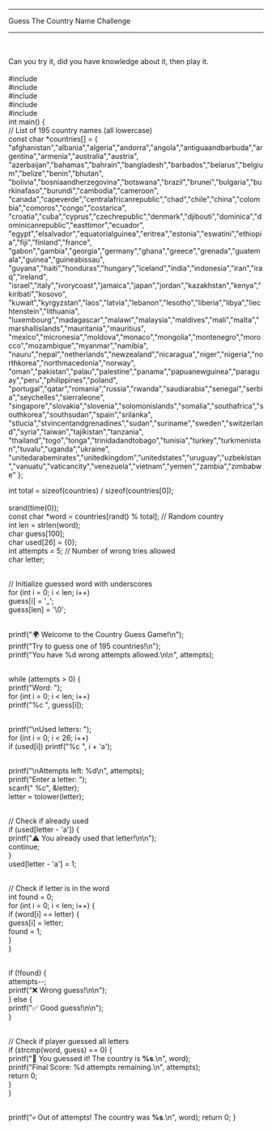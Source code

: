<hr>
Guess The Country Name Challenge
<hr><br><br>
Can you try it, did you have knowledge about it, then play it.
<br><br>#include <stdio.h>
<br>#include <stdlib.h>
<br>#include <string.h>
<br>#include <time.h>
<br>#include <ctype.h>
<br>
int main() {
<br>    // List of 195 country names (all lowercase)
<br>const char *countries[] = {
<br>"afghanistan","albania","algeria","andorra","angola","antiguaandbarbuda","argentina","armenia","australia","austria",
"azerbaijan","bahamas","bahrain","bangladesh","barbados","belarus","belgium","belize","benin","bhutan",
"bolivia","bosniaandherzegovina","botswana","brazil","brunei","bulgaria","burkinafaso","burundi","cambodia","cameroon",
"canada","capeverde","centralafricanrepublic","chad","chile","china","colombia","comoros","congo","costarica",
"croatia","cuba","cyprus","czechrepublic","denmark","djibouti","dominica","dominicanrepublic","easttimor","ecuador",
"egypt","elsalvador","equatorialguinea","eritrea","estonia","eswatini","ethiopia","fiji","finland","france",
"gabon","gambia","georgia","germany","ghana","greece","grenada","guatemala","guinea","guineabissau",
"guyana","haiti","honduras","hungary","iceland","india","indonesia","iran","iraq","ireland",
"israel","italy","ivorycoast","jamaica","japan","jordan","kazakhstan","kenya","kiribati","kosovo",
"kuwait","kyrgyzstan","laos","latvia","lebanon","lesotho","liberia","libya","liechtenstein","lithuania",
"luxembourg","madagascar","malawi","malaysia","maldives","mali","malta","marshallislands","mauritania","mauritius",
"mexico","micronesia","moldova","monaco","mongolia","montenegro","morocco","mozambique","myanmar","namibia",
"nauru","nepal","netherlands","newzealand","nicaragua","niger","nigeria","northkorea","northmacedonia","norway",
"oman","pakistan","palau","palestine","panama","papuanewguinea","paraguay","peru","philippines","poland",
"portugal","qatar","romania","russia","rwanda","saudiarabia","senegal","serbia","seychelles","sierraleone",
"singapore","slovakia","slovenia","solomonislands","somalia","southafrica","southkorea","southsudan","spain","srilanka",
"stlucia","stvincentandgrenadines","sudan","suriname","sweden","switzerland","syria","taiwan","tajikistan","tanzania",
"thailand","togo","tonga","trinidadandtobago","tunisia","turkey","turkmenistan","tuvalu","uganda","ukraine",
"unitedarabemirates","unitedkingdom","unitedstates","uruguay","uzbekistan","vanuatu","vaticancity","venezuela","vietnam","yemen","zambia","zimbabwe"
};
<br>

  int total = sizeof(countries) / sizeof(countries[0]);
<br>    
  srand(time(0));
<br>    const char *word = countries[rand() % total]; // Random country
 <br>   int len = strlen(word);
<br>    char guess[100];
 <br>   char used[26] = {0};
 <br>   int attempts = 5; // Number of wrong tries allowed
<br>    char letter;

<br>   // Initialize guessed word with underscores
<br>    for (int i = 0; i < len; i++)
<br>        guess[i] = '_';
<br>    guess[len] = '\0';

<br>   printf("🌍 Welcome to the Country Guess Game!\n");
<br>    printf("Try to guess one of 195 countries!\n");
<br>    printf("You have %d wrong attempts allowed.\n\n", attempts);

<br>   while (attempts > 0) {
 <br>       printf("Word: ");
<br>        for (int i = 0; i < len; i++)
<br>            printf("%c ", guess[i]);

<br>  printf("\nUsed letters: ");
<br>        for (int i = 0; i < 26; i++)
<br>            if (used[i]) printf("%c ", i + 'a');

<br>   printf("\nAttempts left: %d\n", attempts);
<br>        printf("Enter a letter: ");
 <br>       scanf(" %c", &letter);
<br>        letter = tolower(letter);

<br>  // Check if already used
<br>        if (used[letter - 'a']) {
<br>            printf("⚠️ You already used that letter!\n\n");
<br>            continue;
<br>        }
<br>        used[letter - 'a'] = 1;

<br>  // Check if letter is in the word
<br>        int found = 0;
<br>        for (int i = 0; i < len; i++) {
<br>            if (word[i] == letter) {
 <br>               guess[i] = letter;
<br>                found = 1;
 <br>           }
 <br>       }

<br>  if (!found) {
<br>            attempts--;
 <br>           printf("❌ Wrong guess!\n\n");
 <br>       } else {
<br>            printf("✅ Good guess!\n\n");
<br>        }

<br>   // Check if player guessed all letters
<br>        if (strcmp(word, guess) == 0) {
<br>            printf("🎉 You guessed it! The country is **%s**.\n", word);
<br>            printf("Final Score: %d attempts remaining.\n", attempts);
<br>            return 0;
<br>        }
<br>    }

<br>   printf("💀 Out of attempts! The country was **%s**.\n", word);
    return 0;
}

